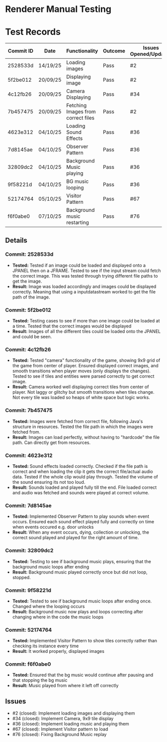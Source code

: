 # Renderer Manual Testing

# Test Records
| Commit ID   | Date         | Functionality                        | Outcome   | Issues Opened/Updated |
| --------    | --------     | ---------------------------          |-----------|-----------------------|
| 2528533d    | 14/19/25     | Loading images                       | Pass      | #2                    |
| 5f2be012    | 20/09/25     | Displaying image                     | Pass      | #2                    |
| 4c12fb26    | 20/09/25     | Camera Displaying                    | Pass      | #34                   |
| 7b457475    | 20/09/25     | Fetching Images from correct files   | Pass      | #2                    |
| 4623e312    | 04/10/25     | Loading Sound Effects                | Pass      | #36                   |
| 7d8145ae    | 04/10/25     | Observer Pattern                     | Pass      | #36                   |
| 32809dc2    | 04/10/25     | Background Music playing             | Pass      | #36                   |
| 9f58221d    | 04/10/25     | BG music looping                     | Pass      | #36                   |
| 52174764    | 05/10/25     | Visitor Pattern                      | Pass      | #67                   |
| f6f0abe0    | 07/10/25     | Background music restarting          | Pass      | #76                   |


## Details
### Commit: 2528533d
- **Tested:** Tested if an image could be loaded and displayed onto a JPANEL then on a JFRAME. Tested to see if the input stream could fetch the correct image. This was tested through trying different file paths to get the image.
- **Result:** Image was loaded accordingly and images could be displayed correctly. Meaning that using a inputdatastream worked to get the file path of the image.

### Commit: 5f2be012
- **Tested:** Testing cases to see if more than one image could be loaded at a time. Tested that the correct images would be displayed 
- **Result:** Images of all the different tiles could be loaded onto the JPANEL and could be seen. 

### Commit: 4c12fb26
- **Tested:** Tested "camera" functionality of the game, showing 9x9 grid of the game from center of player. Ensured displayed correct images, and smooth transitions when player moves (only displays the changes). Tested to see if tiles and entities were parsed correctly to get correct image.
- **Result:** Camera worked well displaying correct tiles from center of player. Not laggy or glitchy but smooth transitions when tiles change. Not every tile was loaded so heaps of white space but logic works.

### Commit: 7b457475
- **Tested:** Images were fetched from correct file, following Java's structure in resources. Tested the file path in which the images were fetched from.
- **Result:** Images can load perfectly, without having to "hardcode" the file path. Can directly get from resources. 

### Commit: 4623e312
- **Tested:** Sound effects loaded correctly. Checked if the file path is correct and when loading the clip it gets the correct file/actual audio data. Tested if the whole clip would play through. Tested the volume of the sound ensuring its not too loud.
- **Result:** Sounds loaded and played fully till the end. File loaded correct and audio was fetched and sounds were played at correct volume.

### Commit: 7d8145ae
- **Tested:** Implemented Observer Pattern to play sounds when event occurs. Ensured each sound effect played fully and correctly on time when events occured e.g. door unlocks
- **Result:** When any event occurs, dying, collection or unlocking, the correct sound played and played for the right amount of time.

### Commit: 32809dc2
- **Tested:** Testing to see if background music plays, ensuring that the background music loops after ending
- **Result:** Background music played correctly once but did not loop, stopped. 

### Commit: 9f58221d
- **Tested:** Tested to see if background music loops after ending once. Changed where the looping occurs
- **Result:** Background music now plays and loops correcting after changing where in the code the music loops

### Commit: 52174764
- **Tested:** Implemented Visitor Pattern to show tiles correctly rather than checking its instance every time
- **Result:** It worked properly, displayed images

### Commit: f6f0abe0
- **Tested:** Ensured that the bg music would continue after pausing and that stopping the bg music 
- **Result:** Music played from where it left off correctly

## Issues
- #2 (closed): Implement loading images and displaying them
- #34 (closed): Implement Camera, 9x9 tile display
- #36 (closed): Implement loading music and playing them
- #67 (closed): Implement Visitor pattern to load
- #76 (closed): Fixing Background Music replay

